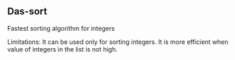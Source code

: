 ## Das-sort
Fastest sorting algorithm for integers

Limitations:
It can be used only for sorting integers.
It is more efficient when value of integers in the list is not high. 















